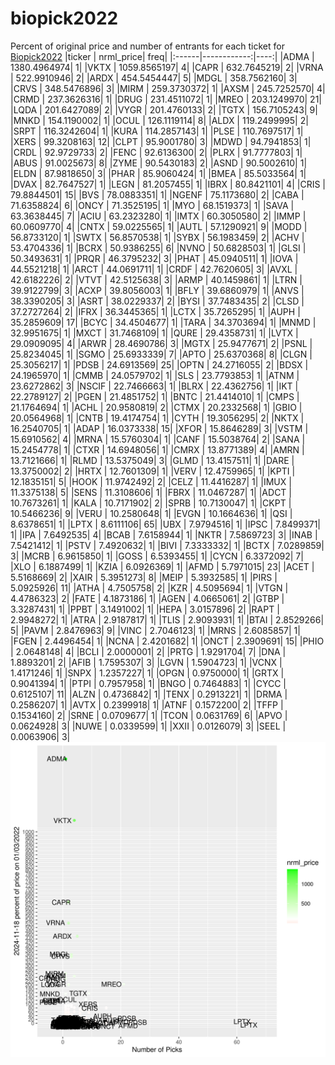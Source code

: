 # biopick2022
Percent of original price and number of entrants for each ticket for [Biopick2022](https://twitter.com/hashtag/Biopick2022)
|ticker |   nrml_price| freq|
|:------|------------:|----:|
|ADMA   | 1380.4964974|    1|
|VKTX   | 1059.8565197|    4|
|CAPR   |  632.7645219|    2|
|VRNA   |  522.9910946|    2|
|ARDX   |  454.5454447|    5|
|MDGL   |  358.7562160|    3|
|CRVS   |  348.5476896|    3|
|MIRM   |  259.3730372|    1|
|AXSM   |  245.7252570|    4|
|CRMD   |  237.3626316|    1|
|DRUG   |  231.4511072|    1|
|MREO   |  203.1249970|   21|
|LQDA   |  201.6427089|    2|
|VYGR   |  201.4760133|    2|
|TGTX   |  156.7105243|    9|
|MNKD   |  154.1190002|    1|
|OCUL   |  126.1119114|    8|
|ALDX   |  119.2499995|    2|
|SRPT   |  116.3242604|    1|
|KURA   |  114.2857143|    1|
|PLSE   |  110.7697517|    1|
|XERS   |   99.3208163|   12|
|CLPT   |   95.9001780|    3|
|MDWD   |   94.7941853|    1|
|CRDL   |   92.9729733|    2|
|FENC   |   92.6136300|    2|
|PLRX   |   91.7777803|    1|
|ABUS   |   91.0025673|    8|
|ZYME   |   90.5430183|    2|
|ASND   |   90.5002610|    1|
|ELDN   |   87.9818650|    3|
|PHAR   |   85.9060424|    1|
|BMEA   |   85.5033564|    1|
|DVAX   |   82.7647527|    1|
|LEGN   |   81.2057455|    1|
|IBRX   |   80.8421101|    4|
|CRIS   |   79.8844501|   15|
|BVS    |   78.0883351|    1|
|NGENF  |   75.1173680|    2|
|CABA   |   71.6358824|    6|
|ONCY   |   71.3525195|    1|
|MYO    |   68.1519373|    1|
|SAVA   |   63.3638445|    7|
|ACIU   |   63.2323280|    1|
|IMTX   |   60.3050580|    2|
|IMMP   |   60.0609770|    4|
|CNTX   |   59.0225565|    1|
|AUTL   |   57.1290921|    9|
|MODD   |   56.8733120|    1|
|SWTX   |   56.8570538|    1|
|SYBX   |   56.1983459|    2|
|ACHV   |   53.4704336|    1|
|BCRX   |   50.9386255|    6|
|NVNO   |   50.6828503|    1|
|GLSI   |   50.3493631|    1|
|PRQR   |   46.3795232|    3|
|PHAT   |   45.0940511|    1|
|IOVA   |   44.5521218|    1|
|ARCT   |   44.0691711|    1|
|CRDF   |   42.7620605|    3|
|AVXL   |   42.6182226|    2|
|VTVT   |   42.5125638|    3|
|ARMP   |   40.1459861|    1|
|LTRN   |   39.9122799|    3|
|ACXP   |   39.8056003|    1|
|BFLY   |   39.6860979|    1|
|ANVS   |   38.3390205|    3|
|ASRT   |   38.0229337|    2|
|BYSI   |   37.7483435|    2|
|CLSD   |   37.2727264|    2|
|IFRX   |   36.3445365|    1|
|LCTX   |   35.7265295|    1|
|AUPH   |   35.2859609|   17|
|BCYC   |   34.4504677|    1|
|TARA   |   34.3703694|    1|
|MNMD   |   32.9951675|    1|
|MXCT   |   31.7468109|    1|
|QURE   |   29.4358731|    1|
|LVTX   |   29.0909095|    4|
|ARWR   |   28.4690786|    3|
|MGTX   |   25.9477671|    2|
|PSNL   |   25.8234045|    1|
|SGMO   |   25.6933339|    7|
|APTO   |   25.6370368|    8|
|CLGN   |   25.3056217|    1|
|PDSB   |   24.6913569|   25|
|OPTN   |   24.2716055|    2|
|BDSX   |   24.1965970|    1|
|CMMB   |   24.0579702|    1|
|SLS    |   23.7793853|    1|
|ATNM   |   23.6272862|    3|
|NSCIF  |   22.7466663|    1|
|BLRX   |   22.4362756|    1|
|IKT    |   22.2789127|    2|
|PGEN   |   21.4851752|    1|
|BNTC   |   21.4414010|    1|
|CMPS   |   21.1764694|    1|
|ACHL   |   20.9580819|    2|
|CTMX   |   20.2332568|    1|
|GBIO   |   20.0564968|    1|
|CNTB   |   19.4174754|    1|
|CYTH   |   19.3056295|    2|
|NKTX   |   16.2540705|    1|
|ADAP   |   16.0373338|   15|
|XFOR   |   15.8646289|    3|
|VSTM   |   15.6910562|    4|
|MRNA   |   15.5760304|    1|
|CANF   |   15.5038764|    2|
|SANA   |   15.2454778|    1|
|CTXR   |   14.6948056|    1|
|CMRX   |   13.8771389|    4|
|AMRN   |   13.7121666|    1|
|RLMD   |   13.5375049|    3|
|GLMD   |   13.4157511|    1|
|DARE   |   13.3750002|    2|
|HRTX   |   12.7601309|    1|
|VERV   |   12.4759965|    1|
|KPTI   |   12.1835151|    5|
|HOOK   |   11.9742492|    2|
|CELZ   |   11.4416287|    1|
|IMUX   |   11.3375138|    5|
|SENS   |   11.3108606|    1|
|FBRX   |   11.0467287|    1|
|ADCT   |   10.7673261|    1|
|KALA   |   10.7171902|    2|
|SPRB   |   10.7130047|    1|
|CKPT   |   10.5466236|    9|
|VERU   |   10.2580648|    1|
|EVGN   |   10.1664636|    1|
|QSI    |    8.6378651|    1|
|LPTX   |    8.6111106|   65|
|UBX    |    7.9794516|    1|
|IPSC   |    7.8499371|    1|
|IPA    |    7.6492535|    4|
|BCAB   |    7.6158944|    1|
|NKTR   |    7.5869723|    3|
|INAB   |    7.5421412|    1|
|PSTV   |    7.4920632|    1|
|BIVI   |    7.3333332|    1|
|BCTX   |    7.0289859|    3|
|MCRB   |    6.9615850|    1|
|GOSS   |    6.5393455|    1|
|CYCN   |    6.3372092|    7|
|XLO    |    6.1887499|    1|
|KZIA   |    6.0926369|    1|
|AFMD   |    5.7971015|   23|
|ACET   |    5.5168669|    2|
|XAIR   |    5.3951273|    8|
|MEIP   |    5.3932585|    1|
|PIRS   |    5.0925926|   11|
|ATHA   |    4.7505758|    2|
|KZR    |    4.5095694|    1|
|VTGN   |    4.4786323|    2|
|FATE   |    4.1873186|    1|
|AGEN   |    4.0665061|    2|
|GTBP   |    3.3287431|    1|
|PPBT   |    3.1491002|    1|
|HEPA   |    3.0157896|    2|
|RAPT   |    2.9948272|    1|
|ATRA   |    2.9187817|    1|
|TLIS   |    2.9093931|    1|
|BTAI   |    2.8529266|    5|
|PAVM   |    2.8476963|    9|
|VINC   |    2.7046123|    1|
|MRNS   |    2.6085857|    1|
|FGEN   |    2.4496454|    1|
|NCNA   |    2.4201682|    1|
|ONCT   |    2.3909691|   15|
|PHIO   |    2.0648148|    4|
|BCLI   |    2.0000001|    2|
|PRTG   |    1.9291704|    7|
|DNA    |    1.8893201|    2|
|AFIB   |    1.7595307|    3|
|LGVN   |    1.5904723|    1|
|VCNX   |    1.4171246|    1|
|SNPX   |    1.2357227|    1|
|OPGN   |    0.9750000|    1|
|GRTX   |    0.9041394|    1|
|PTPI   |    0.7957958|    1|
|BNGO   |    0.7464883|    1|
|CYCC   |    0.6125107|   11|
|ALZN   |    0.4736842|    1|
|TENX   |    0.2913221|    1|
|DRMA   |    0.2586207|    1|
|AVTX   |    0.2399918|    1|
|ATNF   |    0.1572200|    2|
|TFFP   |    0.1534160|    2|
|SRNE   |    0.0709677|    1|
|TCON   |    0.0631769|    6|
|APVO   |    0.0624928|    3|
|NUWE   |    0.0339599|    1|
|XXII   |    0.0126079|    3|
|SEEL   |    0.0063906|    3|
![retvspicks](biopicks.png?raw=true)
